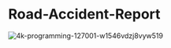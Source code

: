 # Road-Accident-Report
![4k-programming-127001-w1546vdzj8vyw519](https://github.com/user-attachments/assets/208608b6-241d-4d49-b638-a9451a0d3e57)
